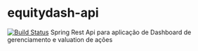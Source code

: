 # equitydash-api
[![Build Status](https://travis-ci.org/paulo-manzone/equitydash-api.svg?branch=master)](https://travis-ci.org/paulo-manzone/equitydash-api)
Spring Rest Api para aplicação de Dashboard de gerenciamento e valuation de ações





